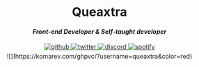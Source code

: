 # **<div align="center">Queaxtra</div>**  
  

#### *<div align="center">Front-end Developer & Self-taught developer</div>*  
  

<div align="center">
<a href="https://github.com/Queaxtra" target="_blank">
<img src=https://img.shields.io/badge/github-%2324292e.svg?&style=for-the-badge&logo=github&logoColor=white alt=github style="margin-bottom: 5px;" />
</a>
<a href="https://twitter.com/Queaxtra" target="_blank">
<img src=https://img.shields.io/badge/twitter-%2300acee.svg?&style=for-the-badge&logo=twitter&logoColor=white alt=twitter style="margin-bottom: 5px;" />
</a>
<a href="https://discord.com/users/825370766999552011" target="_blank">
<img src=https://img.shields.io/badge/Discord-7289DA?style=for-the-badge&logo=discord&logoColor=white alt=discord style="margin-bottom: 5px;" />
</a>
<a href="https://open.spotify.com/user/e3mdu37fpbqnlkj0p1lxbz171" target="_blank">
<img src=https://img.shields.io/badge/Spotify-1ED760?&style=for-the-badge&logo=spotify&logoColor=white alt=spotify style="margin-bottom: 5px;" />
</a>
</div>  

<div align="center">![](https://komarev.com/ghpvc/?username=queaxtra&color=red)</div>
